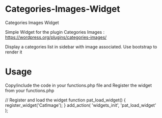 # Categories-Images-Widget
Categories Images Widget

Simple Widget for the plugin Categories Images :
https://wordpress.org/plugins/categories-images/

Display a categories list in sidebar with image associated.
Use bootstrap to render it

# Usage

Copy/include the code in your functions.php file and Register the widget from your functions.php

// Register and load the widget
function pat_load_widget() {
	register_widget('CatImage');
}
add_action( 'widgets_init', 'pat_load_widget' );
